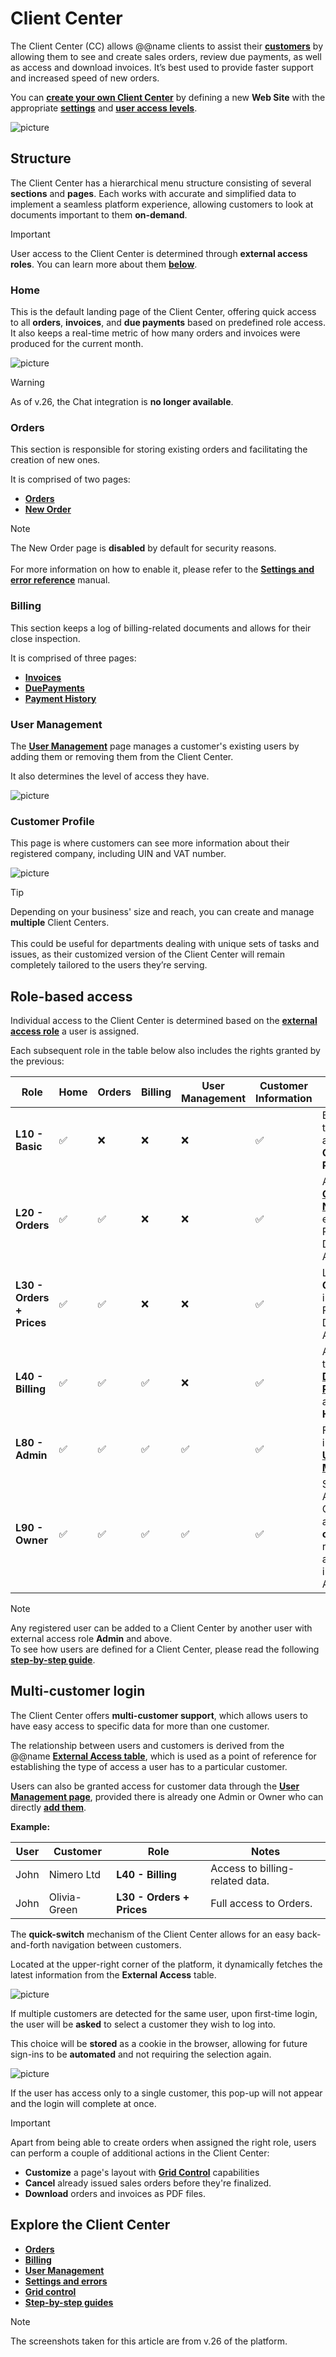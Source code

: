 # Client Center

The Client Center (CC) allows @@name clients to assist their **[customers](https://docs.erp.net/tech/modules/crm/sales/customers/index.html)** by allowing them to see and create sales orders, review due payments, as well as access and download invoices. It’s best used to provide faster support and increased speed of new orders. 

You can **[create your own Client Center](how-to/define-a-new-cc.md)** by defining a new **Web Site** with the appropriate **[settings](https://docs.erp.net/tech/modules/crm/clientcenter/reference.html)** and **[user access levels](https://docs.erp.net/tech/modules/crm/clientcenter/index.html#role-based-access)**.

![picture](pictures/new_home.png)

## Structure

The Client Center has a hierarchical menu structure consisting of several **sections** and **pages**. Each works with accurate and simplified data to implement a seamless platform experience, allowing customers to look at documents important to them **on-demand**.

> [!Important]
>
> User access to the Client Center is determined through **external access roles**. You can learn more about them **[below](index.md#role-based-access)**.

### Home

This is the default landing page of the Client Center, offering quick access to all **orders**, **invoices**, and **due payments** based on predefined role access. It also keeps a real-time metric of how many orders and invoices were produced for the current month.

![picture](pictures/home_v26.png)

> [!Warning]
> 
> As of v.26, the Chat integration is **no longer available**.

### Orders

This section is responsible for storing existing orders and facilitating the creation of new ones. 

It is comprised of two pages:

* **[Orders](orders/orders.md)**
* **[New Order](orders/new-order.md)**

> [!NOTE]
> 
> The New Order page is **disabled** by default for security reasons. <br><br>
> For more information on how to enable it, please refer to the **[Settings and error reference](https://docs.erp.net/tech/modules/crm/clientcenter/reference.html#isneworderenabled-setting)** manual.

### Billing

This section keeps a log of billing-related documents and allows for their close inspection.

It is comprised of three pages:

* **[Invoices](billing/invoices.md)**
* **[DuePayments](billing/due-payments.md)**
* **[Payment History](billing/payment-history.md)**

### User Management

The **[User Management](user-management/index.md)** page manages a customer's existing users by adding them or removing them from the Client Center.

It also determines the level of access they have.

![picture](pictures/user_management.png)

### Customer Profile

This page is where customers can see more information about their registered company, including UIN and VAT number.

![picture](pictures/customer_profile.png)

> [!Tip]
>
> Depending on your business' size and reach, you can create and manage **multiple** Client Centers. <br> <br> This could be useful for departments dealing with unique sets of tasks and issues, as their customized version of the Client Center will remain completely tailored to the users they’re serving.

## Role-based access 

Individual access to the Client Center is determined based on the **[external access role](../sales/customers/external-access.md#roles)** a user is assigned.

Each subsequent role in the table below also includes the rights granted by the previous:

| Role                   | Home | Orders              | Billing              | User Management | Customer Information | Notes                                                                                   |
|-------------------------|------|----------------------|----------------------|------------------|------------------------|-----------------------------------------------------------------------------------------|
| **L10 - Basic**         | ✅   | ❌                   | ❌                   | ❌               | ✅                     | Basic access to the **Home** and **Customer Profile** pages.                           |
| **L20 - Orders**        | ✅   | ✅        | ❌                   | ❌               | ✅                     | Access to **[Orders](orders/index.md)** and **[New Order](orders/new-order.md)**, excluding Price, Discount and Amount.                                                   |
| **L30 - Orders + Prices** | ✅ | ✅      | ❌                   | ❌               | ✅                     | Like **L20 Orders**, but including Price, Discount and Amount.                                    |
| **L40 - Billing**       | ✅   | ✅      | ✅                   | ❌               | ✅                     | Adds access to **[Invoices](billing/invoices.md)**, **[Due Payments](billing/due-payments.md)**, and **Payment History**.                  |
| **L80 - Admin**         | ✅   | ✅      | ✅                   | ✅               | ✅                     | Full access, including to **[User Management](user-management/index.md)**.                                                 |
| **L90 - Owner**         | ✅   | ✅      | ✅                   | ✅               | ✅                     | Same as Admin, but Owner access **cannot** be revoked by anyone, including Admins.      |

> [!NOTE]
> 
> Any registered user can be added to a Client Center by another user with external access role **Admin** and above. <br>
> To see how users are defined for a Client Center, please read the following **[step-by-step guide](https://docs.erp.net/tech/modules/crm/clientcenter/how-to/setup-a-new-user-account-v26.html)**.

## Multi-customer login

The Client Center offers **multi-customer support**, which allows users to have easy access to specific data for more than one customer.

The relationship between users and customers is derived from the @@name **[External Access table](https://docs.erp.net/tech/modules/crm/sales/customers/external-access.html)**, which is used as a point of reference for establishing the type of access a user has to a particular customer.

Users can also be granted access for customer data through the **[User Management page](https://docs.erp.net/tech/modules/crm/clientcenter/user-management/index.html)**, provided there is already one Admin or Owner who can directly **[add them](https://docs.erp.net/tech/modules/crm/clientcenter/user-management/index.html#add-user)**.

**Example:**

| User   | Customer   | Role                  | Notes                                                                                           |
|--------|------------|----------------------|-------------------------------------------------------------------------------------------------|
| John | Nimero Ltd | **L40 - Billing**             | Access to billing-related data.                                              |
| John | Olivia-Green | **L30 - Orders + Prices**      | Full access to Orders.                        |

The **quick-switch** mechanism of the Client Center allows for an easy back-and-forth navigation between customers. 

Located at the upper-right corner of the platform, it dynamically fetches the latest information from the **External Access** table.

![picture](pictures/multi_customer.png)

If multiple customers are detected for the same user, upon first-time login, the user will be **asked** to select a customer they wish to log into. 

This choice will be **stored** as a cookie in the browser, allowing for future sign-ins to be **automated** and not requiring the selection again. 

![picture](pictures/popup_select.png)

If the user has access only to a single customer, this pop-up will not appear and the login will complete at once.

> [!IMPORTANT]
>
> Apart from being able to create orders when assigned the right role, users can perform a couple of additional actions in the Client Center: <br>
> - **Customize** a page's layout with **[Grid Control](grid-control.md)** capabilities <br>
> - **Cancel** already issued sales orders before they're finalized. <br>
> - **Download** orders and invoices as PDF files. 

## Explore the Client Center

* **[Orders](https://docs.erp.net/tech/modules/crm/clientcenter/orders/index.html)**
* **[Billing](https://docs.erp.net/tech/modules/crm/clientcenter/billing/index.html)**
* **[User Management](https://docs.erp.net/tech/modules/crm/clientcenter/user-management/index.html)**
* **[Settings and errors](https://docs.erp.net/tech/modules/crm/clientcenter/reference.html)**
* **[Grid control](https://docs.erp.net/tech/modules/crm/clientcenter/grid-control.html)**
* **[Step-by-step guides](https://docs.erp.net/tech/modules/crm/clientcenter/how-to/index.html)**

> [!NOTE]
> 
> The screenshots taken for this article are from v.26 of the platform.
